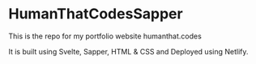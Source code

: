 # HumanThatCodesSapper
This is the repo for my portfolio website humanthat.codes

It is built using Svelte, Sapper, HTML & CSS and Deployed using Netlify.
